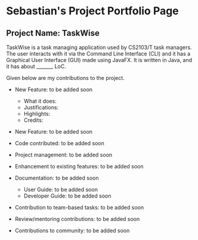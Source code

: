 # Sebastian's Project Portfolio Page

## Project Name: TaskWise
TaskWise is a task managing application used by CS2103/T task managers.
The user interacts with it via the Command Line Interface (CLI) and it has a Graphical User
Interface (GUI) made using JavaFX. It is written in Java, and it has about _______ LoC.

Given below are my contributions to the project.

* New Feature: to be added soon
  * What it does:
  * Justifications:
  * Highlights:
  * Credits:
* New Feature: to be added soon

* Code contributed: to be added soon

* Project management: to be added soon
* Enhancement to existing features: to be added soon
* Documentation: to be added soon
  * User Guide: to be added soon
  * Developer Guide: to be added soon
* Contribution to team-based tasks: to be added soon
* Review/mentoring contributions: to be added soon
* Contributions to community: to be added soon
